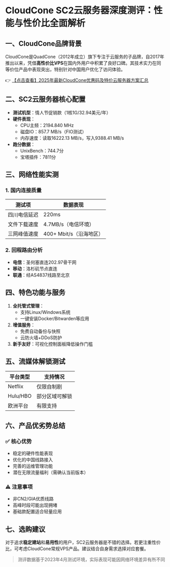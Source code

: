 # CloudCone SC2云服务器深度测评：性能与性价比全面解析

## 一、CloudCone品牌背景
CloudCone是QuadCone（2012年成立）旗下专注于云服务的子品牌，自2017年推出以来，凭借**高性价比VPS**在国内外用户中积累了良好口碑。其技术实力在同等价位产品中表现突出，特别针对中国用户优化了访问体验。

👉 [【点击查看】2025年最新CloudCone优惠码及特价云服务器方案汇总](https://bit.ly/Cloudcone)

## 二、SC2云服务器核心配置
- **测试机型**：情人节促销款（1核1G/32.94美元/年）
- **硬件表现**：
  - CPU主频：2194.840 MHz
  - 磁盘IO：857.7 MB/s（FIO测试）
  - 内存速度：读取16222.13 MB/s，写入9388.41 MB/s
- **跑分数据**：
  - UnixBench：744.7分
  - 宝塔插件：7811分

## 三、网络性能实测
### 1. 国内连接质量
| 测试项       | 数据表现               |
|--------------|-----------------------|
| 四川电信延迟 | 220ms                 |
| 文件下载速度 | 4.7MB/s（电信环境）   |
| 三网峰值速度 | 400+ Mbit/s（沿海地区）|

### 2. 回程路由分析
- **电信**：圣何塞直连202.97骨干网
- **移动**：洛杉矶节点直连
- **联通**：经AS4837线路至北京

## 四、特色功能与服务
1. **全托管式管理**：
   - 支持Linux/Windows系统
   - 一键安装Docker/Bitwarden等应用
2. **增值服务**：
   - 免费自动备份与快照
   - 云防火墙+DDoS防护
3. **新手友好**：可视化控制面板降低操作门槛

## 五、流媒体解锁测试
| 平台类型   | 支持情况         |
|------------|-----------------|
| Netflix    | 仅限自制剧      |
| Hulu/HBO   | 部分区域可解锁  |
| 欧洲平台   | 有限支持        |

## 六、产品优劣势总结
### ✅ 核心优势
- 稳定的硬件性能表现
- 优化的中国线路接入
- 完善的运维管理功能
- 潜在无限流量福利（需确认当前版本）

### ⚠️ 注意事项
- 非CN2/GIA优质线路
- 高峰时段可能出现拥堵
- 基础款配置适合轻量应用

## 七、选购建议
对于追求**稳定建站**和**易用性**的用户，SC2云服务器是不错的选择。若更注重性价比，可考虑CloudCone常规VPS产品。建议结合自身需求选择对应套餐。

> 测评数据基于2023年4月测试环境，实际表现可能因网络环境差异有所不同